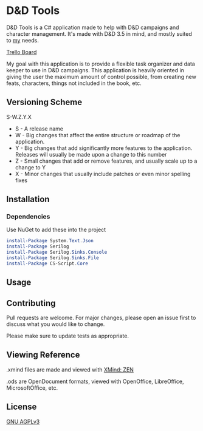 # D&D Tools
D&D Tools is a C# application made to help with D&D campaigns and character management.
It's made with D&D 3.5 in mind, and mostly suited to [my](https://github.com/DiegoG1019/) needs.

[Trello Board](https://trello.com/b/eRDDjXdf/dd-tools)

My goal with this application is to provide a flexible task organizer and data keeper to use in D&D campaigns. This application is heavily oriented in giving the user the maximum amount of control possible, from creating new feats, characters, things not included in the book, etc.

## Versioning Scheme
S-W.Z.Y.X
- S - A release name
- W - Big changes that affect the entire structure or roadmap of the application.
- Y - Big changes that add significantly more features to the application. Releases will usually be made upon a change to this number
- Z - Small changes that add or remove features, and usually scale up to a change to Y
- X - Minor changes that usually include patches or even minor spelling fixes

## Installation

### Dependencies
Use NuGet to add these into the project
```powershell
install-Package System.Text.Json
install-Package Serilog
install-Package Serilog.Sinks.Console
install-Package Serilog.Sinks.File
install-Package CS-Script.Core
```
## Usage

## Contributing
Pull requests are welcome. For major changes, please open an issue first to discuss what you would like to change.

Please make sure to update tests as appropriate.

## Viewing Reference
.xmind files are made and viewed with [XMind: ZEN](https://www.xmind.net/zen/)

.ods are OpenDocument formats, viewed with OpenOffice, LibreOffice, MicrosoftOffice, etc.

## License
[GNU AGPLv3](https://choosealicense.com/licenses/agpl-3.0/)
